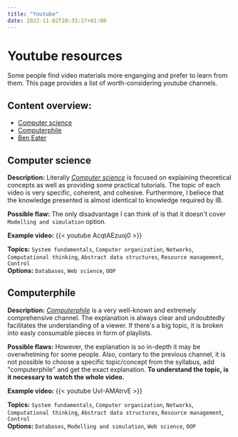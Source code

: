 ```yaml
---
title: "Youtube"
date: 2022-11-02T20:33:27+01:00
---
```


# Youtube resources
Some people find video materials more enganging and prefer to learn from them. This page provides a list of worth-considering youtube channels.

## Content overview:
- [Computer science](#computer-science)
- [Computerphile](#computerphile)
- [Ben Eater](#ben-eater)

## Computer science
**Description:**
Literally [_Computer science_](https://www.youtube.com/c/ComputerScienceLessons/videos) is focused on explaining theoretical concepts as well as providing some practical tutorials. The topic of each video is very specific, coherent, and cohesive. Furthermore, I beliece that the knowledge presented is almost identical to knowledge required by IB.

**Possible flaw:**
The only disadvantage I can think of is that it doesn't cover `Modelling and simulation` option.

**Example video:**
{{< youtube AcqtAEzuoj0 >}}

**Topics:** `System fundamentals`, `Computer organization`, `Networks`, `Computational thinking`, `Abstract data structures`, `Resource management`, `Control`
<br>
**Options:** `Databases`, `Web science`, `OOP`

## Computerphile
**Description:**
[_Computerphile_](https://www.youtube.com/user/Computerphile/videos) is a very well-known and extremely comprehensive channel. The explanation is always clear and undoubtedly facilitates the understanding of a viewer. If there's a big topic, it is broken into easly consumable pieces in form of playlists.

**Possible flaws:**
However, the explanation is so in-depth it may be overwhelming for some people. Also, contary to the previous channel, it is not possible to choose a specific topic/concept from the syllabus, add "computerphile" and get the exact explanation. **To understand the topic, is it necessary to watch the whole video.**

**Example video:**
{{< youtube UvI-AMAtrvE >}}

**Topics:** `System fundamentals`, `Computer organization`, `Networks`, `Computational thinking`, `Abstract data structures`, `Resource management`, `Control`
<br>
**Options:** `Databases`, `Modelling and simulation`, `Web science`, `OOP`
